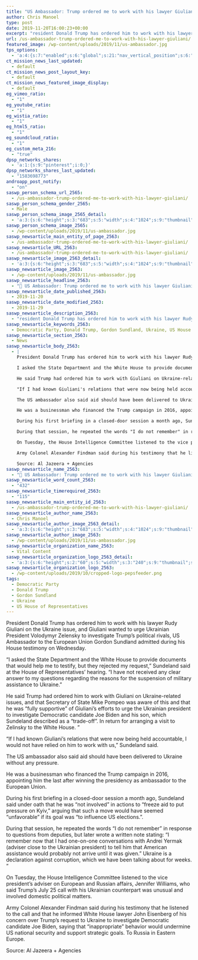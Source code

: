 ```yaml
---
title: "US Ambassador: Trump ordered me to work with his lawyer Giuliani"
author: Chris Manoel
type: post
date: 2019-11-20T16:00:23+00:00
excerpt: "resident Donald Trump has ordered him to work with his lawyer Rudy Giuliani on the Ukraine issue, and Giuliani wanted to urge Ukrainian President Volodymyr Zelensky to investigate Trump's political rivals"
url: /us-ambassador-trump-ordered-me-to-work-with-his-lawyer-giuliani/
featured_image: /wp-content/uploads/2019/11/us-ambassador.jpg
tps_options:
  - 'a:4:{s:7:"enabled";s:6:"global";s:21:"nav_vertical_position";s:6:"global";s:23:"nav_hide_on_first_slide";b:0;s:23:"slide_loading_mechanism";s:6:"global";}'
ct_mission_news_last_updated:
  - default
ct_mission_news_post_layout_key:
  - default
ct_mission_news_featured_image_display:
  - default
eg_vimeo_ratio:
  - "1"
eg_youtube_ratio:
  - "1"
eg_wistia_ratio:
  - "1"
eg_html5_ratio:
  - "1"
eg_soundcloud_ratio:
  - "1"
eg_custom_meta_216:
  - "true"
dpsp_networks_shares:
  - 'a:1:{s:9:"pinterest";i:0;}'
dpsp_networks_shares_last_updated:
  - "1583698773"
androapp_post_notify:
  - "on"
saswp_person_schema_url_2565:
  - /us-ambassador-trump-ordered-me-to-work-with-his-lawyer-giuliani/
saswp_person_schema_gender_2565:
  - Male
saswp_person_schema_image_2565_detail:
  - 'a:3:{s:6:"height";s:3:"683";s:5:"width";s:4:"1024";s:9:"thumbnail";s:72:"/wp-content/uploads/2019/11/us-ambassador.jpg";}'
saswp_person_schema_image_2565:
  - /wp-content/uploads/2019/11/us-ambassador.jpg
saswp_newsarticle_main_entity_of_page_2563:
  - /us-ambassador-trump-ordered-me-to-work-with-his-lawyer-giuliani/
saswp_newsarticle_URL_2563:
  - /us-ambassador-trump-ordered-me-to-work-with-his-lawyer-giuliani/
saswp_newsarticle_image_2563_detail:
  - 'a:3:{s:6:"height";s:3:"683";s:5:"width";s:4:"1024";s:9:"thumbnail";s:72:"/wp-content/uploads/2019/11/us-ambassador.jpg";}'
saswp_newsarticle_image_2563:
  - /wp-content/uploads/2019/11/us-ambassador.jpg
saswp_newsarticle_headline_2563:
  - "📰 US Ambassador: Trump ordered me to work with his lawyer Giuliani"
saswp_newsarticle_date_published_2563:
  - 2019-11-20
saswp_newsarticle_date_modified_2563:
  - 2019-11-29
saswp_newsarticle_description_2563:
  - "resident Donald Trump has ordered him to work with his lawyer Rudy Giuliani on the Ukraine issue, and Giuliani wanted to urge Ukrainian President Volodymyr Zelensky to investigate Trump's political rivals"
saswp_newsarticle_keywords_2563:
  - Democratic Party, Donald Trump, Gordon Sundland, Ukraine, US House of Representatives,
saswp_newsarticle_section_2563:
  - News
saswp_newsarticle_body_2563:
  - |
    President Donald Trump has ordered him to work with his lawyer Rudy Giuliani on the Ukraine issue, and Giuliani wanted to urge Ukrainian President Volodymyr Zelensky to investigate Trump's political rivals, US Ambassador to the European Union Gordon Sundland admitted during his House testimony on Wednesday.

    I asked the State Department and the White House to provide documents that would help me to testify, but they rejected my request," Sundeland said at the House of Representatives' hearing. "I have not received any clear answer to my questions regarding the reasons for the suspension of military assistance to Ukraine.

    He said Trump had ordered him to work with Giuliani on Ukraine-related issues, and that Secretary of State Mike Pompeo was aware of this and that he was "fully supportive" of Giuliani's efforts to urge the Ukrainian president to investigate Democratic candidate Joe Biden and his son, which Sundeland described as a "trade-off". In return for arranging a visit to Zelinsky to the White House. "

    "If I had known Giuliani's relations that were now being held accountable, I would not have relied on him to work with us," Sundeland said.

    The US ambassador also said aid should have been delivered to Ukraine without any pressure.

    He was a businessman who financed the Trump campaign in 2016, appointing him the last after winning the presidency as ambassador to the European Union.

    During his first briefing in a closed-door session a month ago, Sundeland said under oath that he was "not involved" in actions to "freeze aid to put pressure on Kyiv," arguing that such a move would have seemed "unfavorable" if its goal was "to influence US elections.".

    During that session, he repeated the words "I do not remember" in response to questions from deputies, but later wrote a written note stating: "I remember now that I had one-on-one conversations with Andrei Yermak (adviser close to the Ukrainian president) to tell him that American assistance would probably not arrive until it was given." Ukraine is a declaration against corruption, which we have been talking about for weeks. "

    On Tuesday, the House Intelligence Committee listened to the vice president's adviser on European and Russian affairs, Jennifer Williams, who said Trump's July 25 call with his Ukrainian counterpart was unusual and involved domestic political matters.

    Army Colonel Alexander Findman said during his testimony that he listened to the call and that he informed White House lawyer John Eisenberg of his concern over Trump's request to Ukraine to investigate Democratic candidate Joe Biden, saying that "inappropriate" behavior would undermine US national security and support strategic goals. To Russia in Eastern Europe.

    Source: Al Jazeera + Agencies
saswp_newsarticle_name_2563:
  - "📰 US Ambassador: Trump ordered me to work with his lawyer Giuliani"
saswp_newsarticle_word_count_2563:
  - "432"
saswp_newsarticle_timerequired_2563:
  - "115"
saswp_newsarticle_main_entity_id_2563:
  - /us-ambassador-trump-ordered-me-to-work-with-his-lawyer-giuliani/
saswp_newsarticle_author_name_2563:
  - Chris Manoel
saswp_newsarticle_author_image_2563_detail:
  - 'a:3:{s:6:"height";s:3:"683";s:5:"width";s:4:"1024";s:9:"thumbnail";s:72:"/wp-content/uploads/2019/11/us-ambassador.jpg";}'
saswp_newsarticle_author_image_2563:
  - /wp-content/uploads/2019/11/us-ambassador.jpg
saswp_newsarticle_organization_name_2563:
  - Vital Content
saswp_newsarticle_organization_logo_2563_detail:
  - 'a:3:{s:6:"height";s:2:"60";s:5:"width";s:3:"240";s:9:"thumbnail";s:82:"/wp-content/uploads/2019/10/cropped-logo-pepsfeeder.png";}'
saswp_newsarticle_organization_logo_2563:
  - /wp-content/uploads/2019/10/cropped-logo-pepsfeeder.png
tags:
  - Democratic Party
  - Donald Trump
  - Gordon Sundland
  - Ukraine
  - US House of Representatives
---
```


President Donald Trump has ordered him to work with his lawyer Rudy Giuliani on the Ukraine issue, and Giuliani wanted to urge Ukrainian President Volodymyr Zelensky to investigate Trump&#8217;s political rivals, US Ambassador to the European Union Gordon Sundland admitted during his House testimony on Wednesday.

&#8220;I asked the State Department and the White House to provide documents that would help me to testify, but they rejected my request,&#8221; Sundeland said at the House of Representatives&#8217; hearing. &#8220;I have not received any clear answer to my questions regarding the reasons for the suspension of military assistance to Ukraine.&#8221;

He said Trump had ordered him to work with Giuliani on Ukraine-related issues, and that Secretary of State Mike Pompeo was aware of this and that he was &#8220;fully supportive&#8221; of Giuliani&#8217;s efforts to urge the Ukrainian president to investigate Democratic candidate Joe Biden and his son, which Sundeland described as a &#8220;trade-off&#8221;. In return for arranging a visit to Zelinsky to the White House. &#8221;

&#8220;If I had known Giuliani&#8217;s relations that were now being held accountable, I would not have relied on him to work with us,&#8221; Sundeland said.

The US ambassador also said aid should have been delivered to Ukraine without any pressure.

He was a businessman who financed the Trump campaign in 2016, appointing him the last after winning the presidency as ambassador to the European Union.

During his first briefing in a closed-door session a month ago, Sundeland said under oath that he was &#8220;not involved&#8221; in actions to &#8220;freeze aid to put pressure on Kyiv,&#8221; arguing that such a move would have seemed &#8220;unfavorable&#8221; if its goal was &#8220;to influence US elections.&#8221;.

During that session, he repeated the words &#8220;I do not remember&#8221; in response to questions from deputies, but later wrote a written note stating: &#8220;I remember now that I had one-on-one conversations with Andrei Yermak (adviser close to the Ukrainian president) to tell him that American assistance would probably not arrive until it was given.&#8221; Ukraine is a declaration against corruption, which we have been talking about for weeks. &#8221;

On Tuesday, the House Intelligence Committee listened to the vice president&#8217;s adviser on European and Russian affairs, Jennifer Williams, who said Trump&#8217;s July 25 call with his Ukrainian counterpart was unusual and involved domestic political matters.

Army Colonel Alexander Findman said during his testimony that he listened to the call and that he informed White House lawyer John Eisenberg of his concern over Trump&#8217;s request to Ukraine to investigate Democratic candidate Joe Biden, saying that &#8220;inappropriate&#8221; behavior would undermine US national security and support strategic goals. To Russia in Eastern Europe.

Source: Al Jazeera + Agencies
